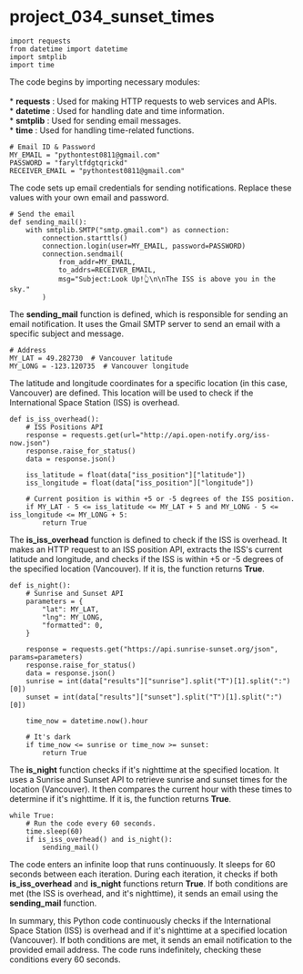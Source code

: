 # project_034_sunset_times

```python3
import requests
from datetime import datetime
import smtplib
import time
```
<p>
The code begins by importing necessary modules:<br/><br/>
* <b>requests</b> : Used for making HTTP requests to web services and APIs.<br/>
* <b>datetime</b> : Used for handling date and time information.<br/>
* <b>smtplib</b> : Used for sending email messages.<br/>
* <b>time</b> : Used for handling time-related functions.<br/>
</p>

```python3
# Email ID & Password
MY_EMAIL = "pythontest0811@gmail.com"
PASSWORD = "faryltfdgtqrickd"
RECEIVER_EMAIL = "pythontest0811@gmail.com"
```
<p>
The code sets up email credentials for sending notifications. Replace these values with your own email and password.
</p>

```python3
# Send the email
def sending_mail():
    with smtplib.SMTP("smtp.gmail.com") as connection:
        connection.starttls()
        connection.login(user=MY_EMAIL, password=PASSWORD)
        connection.sendmail(
            from_addr=MY_EMAIL,
            to_addrs=RECEIVER_EMAIL,
            msg="Subject:Look Up!👆\n\nThe ISS is above you in the sky."
        )

```
<p>
The <b>sending_mail</b> function is defined, which is responsible for sending an email notification. It uses the Gmail SMTP server to send an email with a specific subject and message.
</p>

```python3
# Address
MY_LAT = 49.282730  # Vancouver latitude
MY_LONG = -123.120735  # Vancouver longitude

```
<p>
The latitude and longitude coordinates for a specific location (in this case, Vancouver) are defined. This location will be used to check if the International Space Station (ISS) is overhead.
</p>

```python3
def is_iss_overhead():
    # ISS Positions API
    response = requests.get(url="http://api.open-notify.org/iss-now.json")
    response.raise_for_status()
    data = response.json()
    
    iss_latitude = float(data["iss_position"]["latitude"])
    iss_longitude = float(data["iss_position"]["longitude"])
    
    # Current position is within +5 or -5 degrees of the ISS position.
    if MY_LAT - 5 <= iss_latitude <= MY_LAT + 5 and MY_LONG - 5 <= iss_longitude <= MY_LONG + 5:
        return True

```
<p>
The <b>is_iss_overhead</b> function is defined to check if the ISS is overhead. It makes an HTTP request to an ISS position API, extracts the ISS's current latitude and longitude, and checks if the ISS is within +5 or -5 degrees of the specified location (Vancouver). If it is, the function returns <b>True</b>.
</p>

```python3
def is_night():
    # Sunrise and Sunset API
    parameters = {
        "lat": MY_LAT,
        "lng": MY_LONG,
        "formatted": 0,
    }
    
    response = requests.get("https://api.sunrise-sunset.org/json", params=parameters)
    response.raise_for_status()
    data = response.json()
    sunrise = int(data["results"]["sunrise"].split("T")[1].split(":")[0])
    sunset = int(data["results"]["sunset"].split("T")[1].split(":")[0])

    time_now = datetime.now().hour
    
    # It's dark
    if time_now <= sunrise or time_now >= sunset:
        return True

```
<p>
The <b>is_night</b> function checks if it's nighttime at the specified location. It uses a Sunrise and Sunset API to retrieve sunrise and sunset times for the location (Vancouver). It then compares the current hour with these times to determine if it's nighttime. If it is, the function returns <b>True</b>.
</p>

```python3
while True:
    # Run the code every 60 seconds.
    time.sleep(60)
    if is_iss_overhead() and is_night():
        sending_mail()

```
<p>
The code enters an infinite loop that runs continuously. It sleeps for 60 seconds between each iteration. During each iteration, it checks if both <b>is_iss_overhead</b> and <b>is_night</b> functions return <b>True</b>. If both conditions are met (the ISS is overhead, and it's nighttime), it sends an email using the <b>sending_mail</b> function.
</p>

<p>
In summary, this Python code continuously checks if the International Space Station (ISS) is overhead and if it's nighttime at a specified location (Vancouver). 
If both conditions are met, it sends an email notification to the provided email address. 
The code runs indefinitely, checking these conditions every 60 seconds.
</p>

